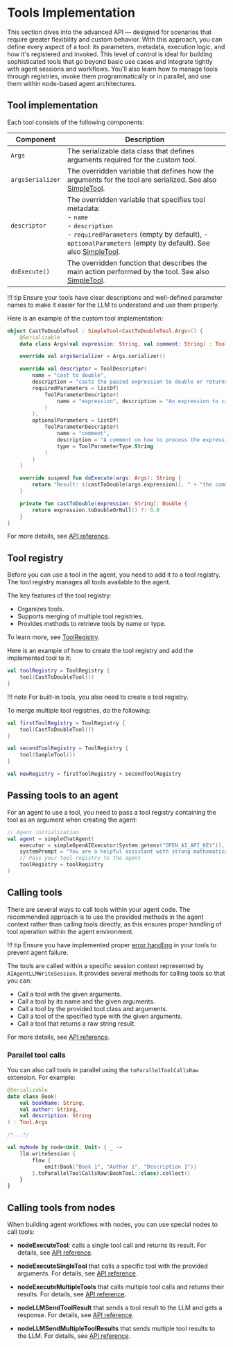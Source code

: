 # Tools Implementation
This section dives into the advanced API — designed for scenarios that require greater flexibility and custom behavior.
With this approach, you can define every aspect of a tool: its parameters,
metadata, execution logic, and how it's registered and invoked.
This level of control is ideal for building sophisticated tools that go beyond basic use cases 
and integrate tightly with agent sessions and workflows. 
You'll also learn how to manage tools through registries, 
invoke them programmatically or in parallel, and use them within node-based agent architectures.
## Tool implementation

Each tool consists of the following components:

| Component        | Description                                                                                                                                                                                                                                                                                        |
|------------------|----------------------------------------------------------------------------------------------------------------------------------------------------------------------------------------------------------------------------------------------------------------------------------------------------|
| `Args`           | The serializable data class that defines arguments required for the custom tool.                                                                                                                                                                                                                   |
| `argsSerializer` | The overridden variable that defines how the arguments for the tool are serialized. See also [SimpleTool](https://api.koog.ai/agents/agents-tools/ai.koog.agents.core.tools/-simple-tool/index.html).                                                                                              |
| `descriptor`     | The overridden variable that specifies tool metadata:<br/>- `name`<br/>- `description`<br/>- `requiredParameters` (empty by default), - `optionalParameters` (empty by default). See also [SimpleTool](https://api.koog.ai/agents/agents-tools/ai.koog.agents.core.tools/-simple-tool/index.html). |
| `doExecute()`    | The overridden function that describes the main action performed by the tool. See also [SimpleTool](https://api.koog.ai/agents/agents-tools/ai.koog.agents.core.tools/-simple-tool/index.html).                                                                                                    |


!!! tip
    Ensure your tools have clear descriptions and well-defined parameter names to make it easier for the LLM to understand and use them properly.

Here is an example of the custom tool implementation:

<!--- INCLUDE
import ai.koog.agents.core.tools.SimpleTool
import ai.koog.agents.core.tools.Tool
import ai.koog.agents.core.tools.ToolDescriptor
import ai.koog.agents.core.tools.ToolParameterDescriptor
import ai.koog.agents.core.tools.ToolParameterType
import kotlinx.serialization.Serializable
-->
```kotlin
object CastToDoubleTool : SimpleTool<CastToDoubleTool.Args>() {
    @Serializable
    data class Args(val expression: String, val comment: String) : Tool.Args

    override val argsSerializer = Args.serializer()

    override val descriptor = ToolDescriptor(
        name = "cast to double",
        description = "casts the passed expression to double or returns 0.0 if the expression is not castable",
        requiredParameters = listOf(
            ToolParameterDescriptor(
                name = "expression", description = "An expression to case to double", type = ToolParameterType.String
            )
        ),
        optionalParameters = listOf(
            ToolParameterDescriptor(
                name = "comment",
                description = "A comment on how to process the expression",
                type = ToolParameterType.String
            )
        )
    )

    override suspend fun doExecute(args: Args): String {
        return "Result: ${castToDouble(args.expression)}, " + "the comment was: ${args.comment}"
    }

    private fun castToDouble(expression: String): Double {
        return expression.toDoubleOrNull() ?: 0.0
    }
}
```
<!--- KNIT example-custom-tool-01.kt -->

For more details, see [API reference](https://api.koog.ai/agents/agents-tools/ai.koog.agents.core.tools/-simple-tool/index.html).

## Tool registry

Before you can use a tool in the agent, you need to add it to a tool registry.
The tool registry manages all tools available to the agent.

The key features of the tool registry:

- Organizes tools.
- Supports merging of multiple tool registries.
- Provides methods to retrieve tools by name or type.

To learn more, see [ToolRegistry](https://api.koog.ai/agents/agents-tools/ai.koog.agents.core.tools/-tool-registry/index.html).

Here is an example of how to create the tool registry and add the implemented tool to it:

```kotlin
val toolRegistry = ToolRegistry {
    tool(CastToDoubleTool())
}
```
!!! note
    For built-in tools, you also need to create a tool registry.

To merge multiple tool registries, do the following:

```kotlin
val firstToolRegistry = ToolRegistry {
    tool(CastToDoubleTool())
}

val secondToolRegistry = ToolRegistry {
    tool(SampleTool())
}

val newRegistry = firstToolRegistry + secondToolRegistry
```

## Passing tools to an agent

For an agent to use a tool, you need to pass a tool registry containing the tool as an argument when creating the agent:

```kotlin
// Agent initialization
val agent = simpleChatAgent(
    executor = simpleOpenAIExecutor(System.getenv("OPEN_AI_API_KEY")),
    systemPrompt = "You are a helpful assistant with strong mathematical skills.",
    // Pass your tool registry to the agent
    toolRegistry = toolRegistry
)
```

## Calling tools

There are several ways to call tools within your agent code. The recommended approach is to use the provided methods
in the agent context rather than calling tools directly, as this ensures proper handling of tool operation within the
agent environment.

!!! tip 
    Ensure you have implemented proper [error handling](agent-events.md) in your tools to prevent agent failure.

The tools are called within a specific session context represented by `AIAgentLLMWriteSession`.
It provides several methods for calling tools so that you can:

- Call a tool with the given arguments.
- Call a tool by its name and the given arguments.
- Call a tool by the provided tool class and arguments.
- Call a tool of the specified type with the given arguments.
- Call a tool that returns a raw string result.

For more details, see [API reference](https://api.koog.ai/agents/agents-core/ai.koog.agents.core.agent.session/-a-i-agent-l-l-m-write-session/index.html).

### Parallel tool calls

You can also call tools in parallel using the `toParallelToolCallsRaw` extension. For example:

```kotlin
@Serializable
data class Book(
    val bookName: String,
    val author: String,
    val description: String
) : Tool.Args

/*...*/

val myNode by node<Unit, Unit> { _ ->
    llm.writeSession {
        flow {
            emit(Book("Book 1", "Author 1", "Description 1"))
        }.toParallelToolCallsRaw(BookTool::class).collect()
    }
}
```

## Calling tools from nodes

When building agent workflows with nodes, you can use special nodes to call tools:

* **nodeExecuteTool**: calls a single tool call and returns its result. For details, see [API reference](https://api.koog.ai/agents/agents-core/ai.koog.agents.core.dsl.extension/node-execute-tool.html).
 
* **nodeExecuteSingleTool** that calls a specific tool with the provided arguments. For details, see [API reference](https://api.koog.ai/agents/agents-core/ai.koog.agents.core.dsl.extension/node-execute-single-tool.html).

* **nodeExecuteMultipleTools** that calls multiple tool calls and returns their results. For details, see [API reference](https://api.koog.ai/agents/agents-core/ai.koog.agents.core.dsl.extension/node-execute-multiple-tools.html).

* **nodeLLMSendToolResult** that sends a tool result to the LLM and gets a response. For details, see [API reference](https://api.koog.ai/agents/agents-core/ai.koog.agents.core.dsl.extension/node-l-l-m-send-tool-result.html).

* **nodeLLMSendMultipleToolResults** that sends multiple tool results to the LLM. For details, see [API reference](https://api.koog.ai/agents/agents-core/ai.koog.agents.core.dsl.extension/node-l-l-m-send-multiple-tool-results.html).
